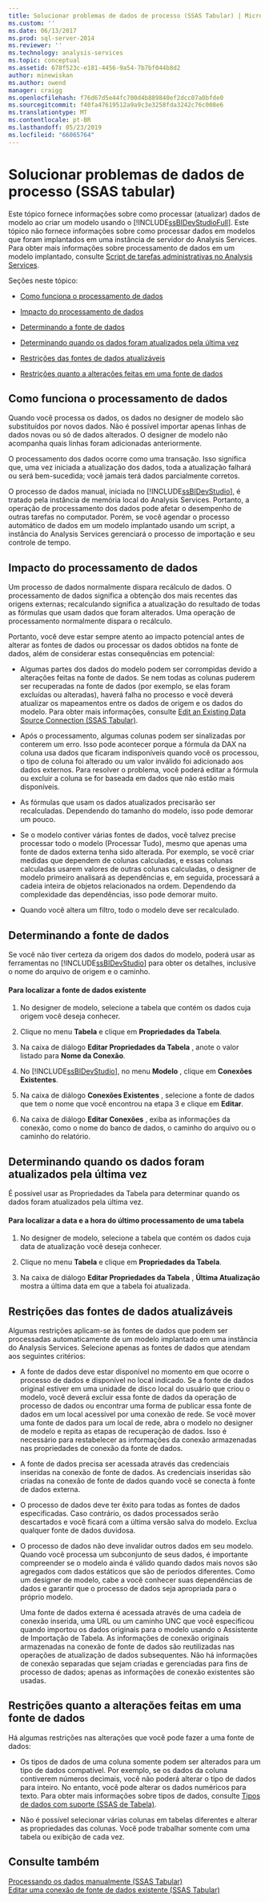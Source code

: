 ```yaml
---
title: Solucionar problemas de dados de processo (SSAS Tabular) | Microsoft Docs
ms.custom: ''
ms.date: 06/13/2017
ms.prod: sql-server-2014
ms.reviewer: ''
ms.technology: analysis-services
ms.topic: conceptual
ms.assetid: 678f523c-e181-4456-9a54-7b7bf044b8d2
author: minewiskan
ms.author: owend
manager: craigg
ms.openlocfilehash: f76d67d5e44fc700d4b889840ef2dcc07a0bfde0
ms.sourcegitcommit: f40fa47619512a9a9c3e3258fda3242c76c008e6
ms.translationtype: MT
ms.contentlocale: pt-BR
ms.lasthandoff: 05/23/2019
ms.locfileid: "66065764"
---
```

# <a name="troubleshoot-process-data-ssas-tabular"></a>Solucionar problemas de dados de processo (SSAS tabular)
  Este tópico fornece informações sobre como processar (atualizar) dados de modelo ao criar um modelo usando o [!INCLUDE[ssBIDevStudioFull](../includes/ssbidevstudiofull-md.md)]. Este tópico não fornece informações sobre como processar dados em modelos que foram implantados em uma instância de servidor do Analysis Services. Para obter mais informações sobre processamento de dados em um modelo implantado, consulte [Script de tarefas administrativas no Analysis Services](script-administrative-tasks-in-analysis-services.md).  
  
 Seções neste tópico:  
  
-   [Como funciona o processamento de dados](#bkmk_how_df_works)  
  
-   [Impacto do processamento de dados](#bkmk_impact_of_df)  
  
-   [Determinando a fonte de dados](#bkmk_det_source)  
  
-   [Determinando quando os dados foram atualizados pela última vez](#bkmk_det_last_ref)  
  
-   [Restrições das fontes de dados atualizáveis](#bkmk_restrictions)  
  
-   [Restrições quanto a alterações feitas em uma fonte de dados](#bkmk_rest_changes)  
  
##  <a name="bkmk_how_df_works"></a> Como funciona o processamento de dados  
 Quando você processa os dados, os dados no designer de modelo são substituídos por novos dados. Não é possível importar apenas linhas de dados novas ou só de dados alterados. O designer de modelo não acompanha quais linhas foram adicionadas anteriormente.  
  
 O processamento dos dados ocorre como uma transação. Isso significa que, uma vez iniciada a atualização dos dados, toda a atualização falhará ou será bem-sucedida; você jamais terá dados parcialmente corretos.  
  
 O processo de dados manual, iniciada no [!INCLUDE[ssBIDevStudio](../includes/ssbidevstudio-md.md)], é tratado pela instância de memória local do Analysis Services. Portanto, a operação de processamento dos dados pode afetar o desempenho de outras tarefas no computador. Porém, se você agendar o processo automático de dados em um modelo implantado usando um script, a instância do Analysis Services gerenciará o processo de importação e seu controle de tempo.  
  
##  <a name="bkmk_impact_of_df"></a> Impacto do processamento de dados  
 Um processo de dados normalmente dispara recálculo de dados.  O processamento de dados significa a obtenção dos mais recentes das origens externas; recalculando significa a atualização do resultado de todas as fórmulas que usam dados que foram alterados. Uma operação de processamento normalmente dispara o recálculo.  
  
 Portanto, você deve estar sempre atento ao impacto potencial antes de alterar as fontes de dados ou processar os dados obtidos na fonte de dados, além de considerar estas consequências em potencial:  
  
-   Algumas partes dos dados do modelo podem ser corrompidas devido a alterações feitas na fonte de dados. Se nem todas as colunas puderem ser recuperadas na fonte de dados (por exemplo, se elas foram excluídas ou alteradas), haverá falha no processo e você deverá atualizar os mapeamentos entre os dados de origem e os dados do modelo. Para obter mais informações, consulte [Edit an Existing Data Source Connection &#40;SSAS Tabular&#41;](edit-an-existing-data-source-connection-ssas-tabular.md).  
  
-   Após o processamento, algumas colunas podem ser sinalizadas por conterem um erro. Isso pode acontecer porque a fórmula da DAX na coluna usa dados que ficaram indisponíveis quando você os processou, o tipo de coluna foi alterado ou um valor inválido foi adicionado aos dados externos. Para resolver o problema, você poderá editar a fórmula ou excluir a coluna se for baseada em dados que não estão mais disponíveis.  
  
-   As fórmulas que usam os dados atualizados precisarão ser recalculadas. Dependendo do tamanho do modelo, isso pode demorar um pouco.  
  
-   Se o modelo contiver várias fontes de dados, você talvez precise processar todo o modelo (Processar Tudo), mesmo que apenas uma fonte de dados externa tenha sido alterada. Por exemplo, se você criar medidas que dependem de colunas calculadas, e essas colunas calculadas usarem valores de outras colunas calculadas, o designer de modelo primeiro analisará as dependências e, em seguida, processará a cadeia inteira de objetos relacionados na ordem. Dependendo da complexidade das dependências, isso pode demorar muito.  
  
-   Quando você altera um filtro, todo o modelo deve ser recalculado.  
  
##  <a name="bkmk_det_source"></a> Determinando a fonte de dados  
 Se você não tiver certeza da origem dos dados do modelo, poderá usar as ferramentas no [!INCLUDE[ssBIDevStudio](../includes/ssbidevstudio-md.md)] para obter os detalhes, inclusive o nome do arquivo de origem e o caminho.  
  
#### <a name="to-find-the-source-of-existing-data"></a>Para localizar a fonte de dados existente  
  
1.  No designer de modelo, selecione a tabela que contém os dados cuja origem você deseja conhecer.  
  
2.  Clique no menu **Tabela** e clique em **Propriedades da Tabela**.  
  
3.  Na caixa de diálogo **Editar Propriedades da Tabela** , anote o valor listado para **Nome da Conexão**.  
  
4.  No [!INCLUDE[ssBIDevStudio](../includes/ssbidevstudio-md.md)], no menu **Modelo** , clique em **Conexões Existentes**.  
  
5.  Na caixa de diálogo **Conexões Existentes** , selecione a fonte de dados que tem o nome que você encontrou na etapa 3 e clique em **Editar**.  
  
6.  Na caixa de diálogo **Editar Conexões** , exiba as informações da conexão, como o nome do banco de dados, o caminho do arquivo ou o caminho do relatório.  
  
##  <a name="bkmk_det_last_ref"></a> Determinando quando os dados foram atualizados pela última vez  
 É possível usar as Propriedades da Tabela para determinar quando os dados foram atualizados pela última vez.  
  
#### <a name="to-find-the-date-and-time-that-a-table-was-last-processed"></a>Para localizar a data e a hora do último processamento de uma tabela  
  
1.  No designer de modelo, selecione a tabela que contém os dados cuja data de atualização você deseja conhecer.  
  
2.  Clique no menu **Tabela** e clique em **Propriedades da Tabela**.  
  
3.  Na caixa de diálogo **Editar Propriedades da Tabela** , **Última Atualização** mostra a última data em que a tabela foi atualizada.  
  
##  <a name="bkmk_restrictions"></a> Restrições das fontes de dados atualizáveis  
 Algumas restrições aplicam-se às fontes de dados que podem ser processadas automaticamente de um modelo implantado em uma instância do Analysis Services. Selecione apenas as fontes de dados que atendam aos seguintes critérios:  
  
-   A fonte de dados deve estar disponível no momento em que ocorre o processo de dados e disponível no local indicado. Se a fonte de dados original estiver em uma unidade de disco local do usuário que criou o modelo, você deverá excluir essa fonte de dados da operação de processo de dados ou encontrar uma forma de publicar essa fonte de dados em um local acessível por uma conexão de rede. Se você mover uma fonte de dados para um local de rede, abra o modelo no designer de modelo e repita as etapas de recuperação de dados. Isso é necessário para restabelecer as informações da conexão armazenadas nas propriedades de conexão da fonte de dados.  
  
-   A fonte de dados precisa ser acessada através das credenciais inseridas na conexão de fonte de dados. As credenciais inseridas são criadas na conexão de fonte de dados quando você se conecta à fonte de dados externa.  
  
-   O processo de dados deve ter êxito para todas as fontes de dados especificadas. Caso contrário, os dados processados serão descartados e você ficará com a última versão salva do modelo. Exclua qualquer fonte de dados duvidosa.  
  
-   O processo de dados não deve invalidar outros dados em seu modelo. Quando você processa um subconjunto de seus dados, é importante compreender se o modelo ainda é válido quando dados mais novos são agregados com dados estáticos que são de períodos diferentes. Como um designer de modelo, cabe a você conhecer suas dependências de dados e garantir que o processo de dados seja apropriada para o próprio modelo.  
  
     Uma fonte de dados externa é acessada através de uma cadeia de conexão inserida, uma URL ou um caminho UNC que você especificou quando importou os dados originais para o modelo usando o Assistente de Importação de Tabela. As informações de conexão originais armazenadas na conexão de fonte de dados são reutilizadas nas operações de atualização de dados subsequentes. Não há informações de conexão separadas que sejam criadas e gerenciadas para fins de processo de dados; apenas as informações de conexão existentes são usadas.  
  
##  <a name="bkmk_rest_changes"></a> Restrições quanto a alterações feitas em uma fonte de dados  
 Há algumas restrições nas alterações que você pode fazer a uma fonte de dados:  
  
-   Os tipos de dados de uma coluna somente podem ser alterados para um tipo de dados compatível. Por exemplo, se os dados da coluna contiverem números decimais, você não poderá alterar o tipo de dados para inteiro. No entanto, você pode alterar os dados numéricos para texto. Para obter mais informações sobre tipos de dados, consulte [Tipos de dados com suporte &#40;SSAS de Tabela&#41;](tabular-models/data-types-supported-ssas-tabular.md).  
  
-   Não é possível selecionar várias colunas em tabelas diferentes e alterar as propriedades das colunas. Você pode trabalhar somente com uma tabela ou exibição de cada vez.  
  
## <a name="see-also"></a>Consulte também  
 [Processando os dados manualmente &#40;SSAS Tabular&#41;](manually-process-data-ssas-tabular.md)   
 [Editar uma conexão de fonte de dados existente &#40;SSAS Tabular&#41;](edit-an-existing-data-source-connection-ssas-tabular.md)  
  
  
